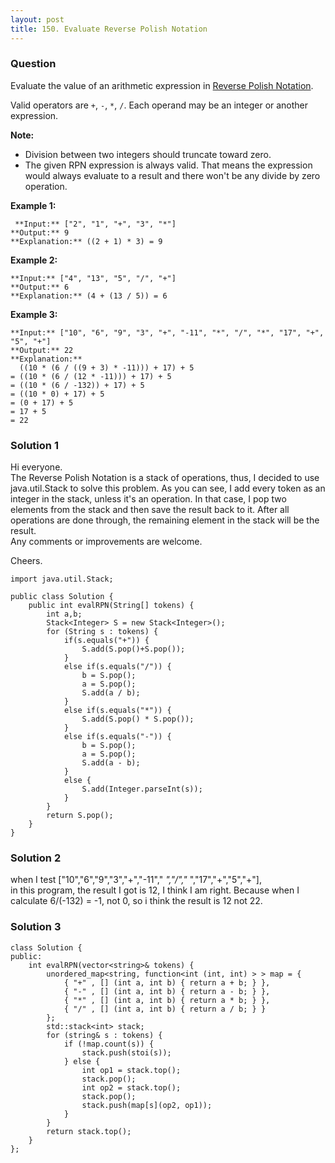 ```yaml
---
layout: post
title: 150. Evaluate Reverse Polish Notation
---
```

### Question
Evaluate the value of an arithmetic expression in [Reverse Polish
Notation](http://en.wikipedia.org/wiki/Reverse_Polish_notation).

Valid operators are `+`, `-`, `*`, `/`. Each operand may be an integer or
another expression.

 **Note:**

  * Division between two integers should truncate toward zero.
  * The given RPN expression is always valid. That means the expression would always evaluate to a result and there won't be any divide by zero operation.

 **Example 1:**

    
    
     **Input:** ["2", "1", "+", "3", "*"]
    **Output:** 9
    **Explanation:** ((2 + 1) * 3) = 9
    

**Example 2:**

    
    
    **Input:** ["4", "13", "5", "/", "+"]
    **Output:** 6
    **Explanation:** (4 + (13 / 5)) = 6
    

**Example 3:**

    
    
    **Input:** ["10", "6", "9", "3", "+", "-11", "*", "/", "*", "17", "+", "5", "+"]
    **Output:** 22
    **Explanation:** 
      ((10 * (6 / ((9 + 3) * -11))) + 17) + 5
    = ((10 * (6 / (12 * -11))) + 17) + 5
    = ((10 * (6 / -132)) + 17) + 5
    = ((10 * 0) + 17) + 5
    = (0 + 17) + 5
    = 17 + 5
    = 22
    

### Solution 1
Hi everyone.  
The Reverse Polish Notation is a stack of operations, thus, I decided to use
java.util.Stack to solve this problem. As you can see, I add every token as an
integer in the stack, unless it's an operation. In that case, I pop two
elements from the stack and then save the result back to it. After all
operations are done through, the remaining element in the stack will be the
result.  
Any comments or improvements are welcome.

Cheers.

    
    
    import java.util.Stack;
    
    public class Solution {
        public int evalRPN(String[] tokens) {
            int a,b;
    		Stack<Integer> S = new Stack<Integer>();
    		for (String s : tokens) {
    			if(s.equals("+")) {
    				S.add(S.pop()+S.pop());
    			}
    			else if(s.equals("/")) {
    				b = S.pop();
    				a = S.pop();
    				S.add(a / b);
    			}
    			else if(s.equals("*")) {
    				S.add(S.pop() * S.pop());
    			}
    			else if(s.equals("-")) {
    				b = S.pop();
    				a = S.pop();
    				S.add(a - b);
    			}
    			else {
    				S.add(Integer.parseInt(s));
    			}
    		}	
    		return S.pop();
    	}
    }


### Solution 2
when I test ["10","6","9","3","+","-11"," _","/","_ ","17","+","5","+"],  
in this program, the result I got is 12, I think I am right. Because when I
calculate 6/(-132) = -1, not 0, so i think the result is 12 not 22.


### Solution 3
    
    
    class Solution {
    public:
        int evalRPN(vector<string>& tokens) {
            unordered_map<string, function<int (int, int) > > map = {
                { "+" , [] (int a, int b) { return a + b; } },
                { "-" , [] (int a, int b) { return a - b; } },
                { "*" , [] (int a, int b) { return a * b; } },
                { "/" , [] (int a, int b) { return a / b; } }
            };
            std::stack<int> stack;
            for (string& s : tokens) {
                if (!map.count(s)) {
                    stack.push(stoi(s));
                } else {
                    int op1 = stack.top();
                    stack.pop();
                    int op2 = stack.top();
                    stack.pop();
                    stack.push(map[s](op2, op1));
                }
            }
            return stack.top();
        }
    };



